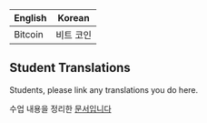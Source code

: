 | English | Korean |
| --- | --- |
| Bitcoin | 비트 코인|


Student Translations
----------------------
Students, please link any translations you do here.


수업 내용을 정리한 [문서입니다](Session/README.md) 